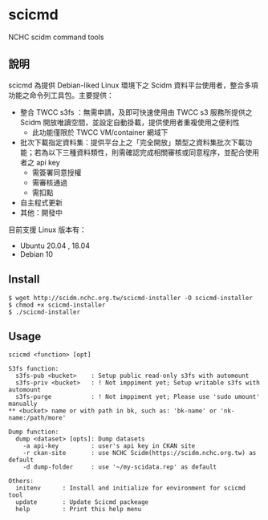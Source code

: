 # scicmd
NCHC scidm command tools

## 說明
scicmd 為提供 Debian-liked Linux 環境下之 Scidm 資料平台使用者，整合多項功能之命令列工具包。主要提供：
  * 整合 TWCC s3fs ：無需申請，及即可快速使用由 TWCC s3 服務所提供之 Scidm 開放唯讀空間，並設定自動掛載，提供使用者重複使用之便利性
    * 此功能僅限於 TWCC VM/container 網域下
  * 批次下載指定資料集：提供平台上之「完全開放」類型之資料集批次下載功能；若為以下三種資料類性，則需確認完成相關審核或同意程序，並配合使用者之 api key 
    * 需簽署同意授權
    * 需審核通過
    * 需扣點
  * 自主程式更新
  * 其他：開發中

目前支援 Linux 版本有：
  * Ubuntu 20.04 , 18.04
  * Debian 10

## Install
 ```
 $ wget http://scidm.nchc.org.tw/scicmd-installer -O scicmd-installer
 $ chmod +x scicmd-installer
 $ ./scicmd-installer
 ```
## Usage
 ```
 scicmd <function> [opt]

 S3fs function:
   s3fs-pub <bucket>    : Setup public read-only s3fs with automount
   s3fs-priv <bucket>   : ! Not imppiment yet; Setup writable s3fs with automount
   s3fs-purge           : ! Not imppiment yet; Please use 'sudo umount' manually
 ** <bucket> name or with path in bk, such as: 'bk-name' or 'nk-name:/path/more'

 Dump function:
   dump <dataset> [opts]: Dump datasets
     -a api-key         : user's api key in CKAN site
     -r ckan-site       : use NCHC Scidm(https://scidm.nchc.org.tw) as default
     -d dump-folder     : use '~/my-scidata.rep' as default

 Others:
   initenv      : Install and initialize for environment for scicmd tool
   update       : Update Scicmd packeage
   help         : Print this help menu
 ```
